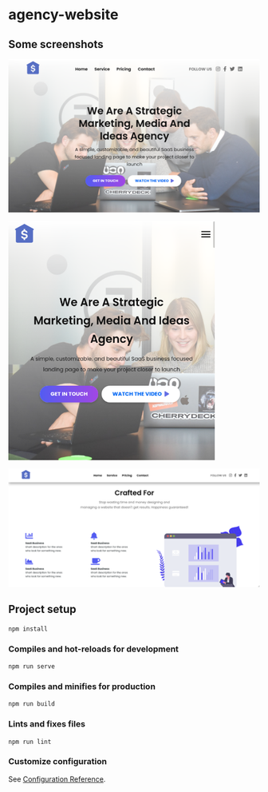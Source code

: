 # agency-website

## Some screenshots


![Home](./screenshots/Screenshot_2021-05-15-10_1102x671.png "Home")


![Home responsive](./screenshots/Screenshot_2021-05-15-43_414x479.png "Home responsive")


![Services](./screenshots/Screenshot_2021-05-15-31_1069x504.png "Services")

## Project setup
```
npm install
```

### Compiles and hot-reloads for development
```
npm run serve
```

### Compiles and minifies for production
```
npm run build
```

### Lints and fixes files
```
npm run lint
```

### Customize configuration
See [Configuration Reference](https://cli.vuejs.org/config/).
